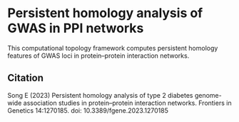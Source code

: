 # Persistent homology analysis of GWAS in PPI networks

This computational topology framework computes persistent homology features of GWAS loci in protein–protein interaction networks.

## Citation
Song E (2023) Persistent homology analysis of type 2 diabetes genome-wide association studies in protein–protein interaction networks. Frontiers in Genetics 14:1270185. doi: 10.3389/fgene.2023.1270185
